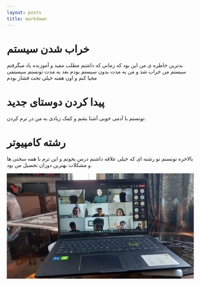 ```yaml
---
layout: posts
title: markdown
---
```




# خراب شدن سیستم
بدترین خاطره ی من این بود که زمانی که داشتم مطلب مفید و آموزنده یاد میگرفتم سیستم من خراب شد و من یه مدت بدون سیستم بودم بعد یه مدت تونستم سیستمی محیا کنم و اون هفنه خیلی تحت فشار بودم

# پیدا کردن دوستای جدید
تونستم با آدمی خوبی آشنا بشم و کمک زیادی به من در ترم کردن.

# رشته کامپیوتر
بالاخره تونستم تو رشته ای که خیلی علاقه داشنم درس بخونم و این ترم با همه سختی ها و مشکلات بهترین دوران تحصیل من بود.


![alt text](../assets/images/b.jpg "CE")